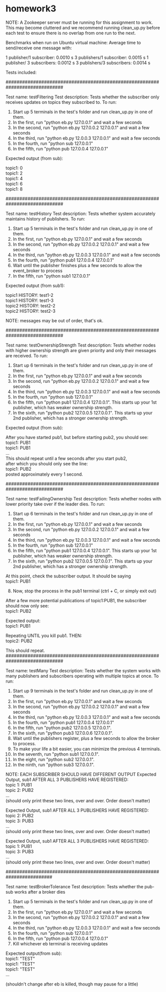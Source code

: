 # homework3

NOTE: A Zookeeper server must be running for this assignment to work. This may become cluttered and we recommend running clean_up.py before each test to ensure there is no overlap from one run to the next.

Benchmarks when run on Ubuntu virtual machine:
Average time to send/receive one message with:

1 publisher/1 subscriber: 0.0010 s
3 publishers/1 subscriber: 0.0015 s
1 publisher/ 3 subscribers: 0.0012 s
3 publishers/3 subscribers: 0.0014 s

Tests included:

#############################################################################

Test name: testFiltering
Test description: Tests whether the subscriber only receives updates on topics they subscribed to.
To run:
1) Start up 5 terminals in the test's folder and run clean_up.py in one of them.
2) In the first, run "python eb.py 127.0.0.1" and wait a few seconds
3) In the second, run "python eb.py 127.0.0.2 127.0.0.1" and wait a few seconds
4) In the third, run "python eb.py 12.0.0.3 127.0.0.1" and wait a few seconds
5) In the fourth, run "python sub 127.0.0.1"
6) In the fifth, run "python pub 127.0.0.4 127.0.0.1"

Expected output (from sub):

topic1: 0  
topic1: 2  
topic1: 4  
topic1: 6  
topic1: 8

#############################################################################

Test name: testHistory
Test description: Tests whether system accurately maintains history of publishers.
To run:
1) Start up 5 terminals in the test's folder and run clean_up.py in one of them.
2) In the first, run "python eb.py 127.0.0.1" and wait a few seconds
3) In the second, run "python eb.py 127.0.0.2 127.0.0.1" and wait a few seconds
4) In the third, run "python eb.py 12.0.0.3 127.0.0.1" and wait a few seconds
5) In the fourth, run "python pub1 127.0.0.4 127.0.0.1"
6) Wait until the publisher finishes plus a few seconds to allow the event_broker to process
7) In the fifth, run "python sub1 127.0.0.1"

Expected output (from sub1):

topic1 HISTORY: test1-2  
topic1 HISTORY: test1-3  
topic2 HISTORY: test2-2  
topic2 HISTORY: test2-3  

NOTE: messages may be out of order, that's ok.

#############################################################################

Test name: testOwnershipStrength
Test description: Tests whether nodes with higher ownership strength are given priority and only their messages are received.
To run:
1) Start up 6 terminals in the test's folder and run clean_up.py in one of them.
2) In the first, run "python eb.py 127.0.0.1" and wait a few seconds
3) In the second, run "python eb.py 127.0.0.2 127.0.0.1" and wait a few seconds
4) In the third, run "python eb.py 12.0.0.3 127.0.0.1" and wait a few seconds
5) In the fourth, run "python sub 127.0.0.1"
6) In the fifth, run "python pub1 127.0.0.4 127.0.0.1". This starts up your 1st
   publisher, which has weaker ownership strength.
7) In the sixth, run "python pub2 127.0.0.5 127.0.0.1". This starts up your 2nd
   publisher, which has a stronger ownership strength.

Expected output (from sub):

After you have started pub1, but before starting pub2, you should see:  
topic1: PUB1  
topic1: PUB1  
...  
This should repeat until a few seconds after you start pub2,  
after which you should only see the line:  
topic1: PUB2  
posted approximately every 1 second.  

#############################################################################

Test name: testFailingOwnership
Test description: Tests whether nodes with lower priority take over if the leader dies.
To run:
1) Start up 6 terminals in the test's folder and run clean_up.py in one of them.
2) In the first, run "python eb.py 127.0.0.1" and wait a few seconds  
3) In the second, run "python eb.py 127.0.0.2 127.0.0.1" and wait a few seconds
4) In the third, run "python eb.py 12.0.0.3 127.0.0.1" and wait a few seconds
5) In the fourth, run "python sub 127.0.0.1"
6) In the fifth, run "python pub1 127.0.0.4 127.0.0.1". This starts up your 1st
   publisher, which has weaker ownership strength.
7) In the sixth, run "python pub2 127.0.0.5 127.0.0.1". This starts up your 2nd
   publisher, which has a stronger ownership strength.

At this point, check the subscriber output. It should be saying  
topic1: PUB1

8) Now, stop the process in the pub1 terminal (ctrl + C, or simply exit out)

After a few more potential publications of topic1:PUB1, the subscriber should now only see:  
topic1: PUB2

Expected output:  
topic1: PUB1

Repeating UNTIL you kill pub1. THEN:  
topic2: PUB2

This should repeat.
#############################################################################

Test name: testMany
Test description: Tests whether the system works with many publishers and subscribers operating with multiple topics at once.
To run:
1) Start up 9 terminals in the test's folder and run clean_up.py in one of them.
2) In the first, run "python eb.py 127.0.0.1" and wait a few seconds
3) In the second, run "python eb.py 127.0.0.2 127.0.0.1" and wait a few seconds
4) In the third, run "python eb.py 12.0.0.3 127.0.0.1" and wait a few seconds
5) In the fourth, run "python pub1 127.0.0.4 127.0.0.1" 
6) In the fifth, run "python pub2 127.0.0.5 127.0.0.1".
7) In the sixth, run "python pub3 127.0.0.6 127.0.0.1".
8) Wait until the publishers register, plus a few seconds to allow the broker to process.
9) To make your life a bit easier, you can minimize the previous 4 terminals. 
10) In the seventh, run "python sub1 127.0.0.1".
11) In the eight, run "python sub2 127.0.0.1".
12) In the ninth, run "python sub3 127.0.0.1".

NOTE: EACH SUBSCRIBER SHOULD HAVE DIFFERENT OUTPUT
Expected Output, sub1 AFTER ALL 3 PUBLISHERS HAVE REGISTERED:  
topic 1: PUB1   
topic 2: PUB2  
...  
(should only print these two lines, over and over. Order doesn't matter)

Expected Output, sub1 AFTER ALL 3 PUBLISHERS HAVE REGISTERED:  
topic 2: PUB2  
topic 3: PUB3  
...  
(should only print these two lines, over and over. Order doesn't matter)

Expected Output, sub1 AFTER ALL 3 PUBLISHERS HAVE REGISTERED:  
topic 1: PUB1  
topic 3: PUB3  
...  
(should only print these two lines, over and over. Order doesn't matter)  

#########################################################################

Test name: testBrokerTolerance
Test description: Tests whether the pub-sub works after a broker dies
1) Start up 5 terminals in the test's folder and run clean_up.py in one of them.
2) In the first, run "python eb.py 127.0.0.1" and wait a few seconds
3) In the second, run "python eb.py 127.0.0.2 127.0.0.1" and wait a few seconds
4) In the third, run "python eb.py 12.0.0.3 127.0.0.1" and wait a few seconds
5) In the fourth, run "python sub 127.0.0.1"
6) In the fifth, run "python pub 127.0.0.4 127.0.0.1"
7) Kill whichever eb terminal is receiving updates

Expected output(from sub):  
topic1: "TEST"  
topic1: "TEST"  
topic1: "TEST"  
...

(shouldn't change after eb is killed, though may pause for a little)